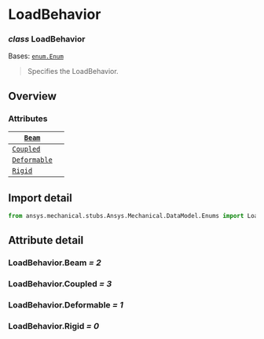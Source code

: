 # LoadBehavior

### *class* LoadBehavior

Bases: [`enum.Enum`](https://docs.python.org/3/library/enum.html#enum.Enum)

> Specifies the LoadBehavior.

> <!-- !! processed by numpydoc !! -->

## Overview

### Attributes

| [`Beam`](../../../ACT/Automation/Mechanical/Connections/Beam.md#Beam)   |    |
|-------------------------------------------------------------------------|----|
| [`Coupled`](#LoadBehavior.Coupled)                                      |    |
| [`Deformable`](#LoadBehavior.Deformable)                                |    |
| [`Rigid`](#LoadBehavior.Rigid)                                          |    |

## Import detail

```python
from ansys.mechanical.stubs.Ansys.Mechanical.DataModel.Enums import LoadBehavior
```

## Attribute detail

### LoadBehavior.Beam *= 2*

### LoadBehavior.Coupled *= 3*

### LoadBehavior.Deformable *= 1*

### LoadBehavior.Rigid *= 0*
